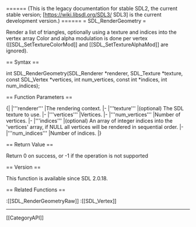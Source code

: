 ====== (This is the legacy documentation for stable SDL2, the current stable version; [https://wiki.libsdl.org/SDL3/ SDL3] is the current development version.) ======
= SDL_RenderGeometry =

Render a list of triangles, optionally using a texture and indices into the vertex array Color and alpha modulation is done per vertex ([[SDL_SetTextureColorMod]] and [[SDL_SetTextureAlphaMod]] are ignored).

== Syntax ==

<syntaxhighlight lang='c'>
int SDL_RenderGeometry(SDL_Renderer *renderer,
                       SDL_Texture *texture,
                       const SDL_Vertex *vertices, int num_vertices,
                       const int *indices, int num_indices);
</syntaxhighlight>

== Function Parameters ==

{|
|'''renderer'''
|The rendering context.
|-
|'''texture'''
|(optional) The SDL texture to use.
|-
|'''vertices'''
|Vertices.
|-
|'''num_vertices'''
|Number of vertices.
|-
|'''indices'''
|(optional) An array of integer indices into the 'vertices' array, if NULL all vertices will be rendered in sequential order.
|-
|'''num_indices'''
|Number of indices.
|}

== Return Value ==

Return 0 on success, or -1 if the operation is not supported

== Version ==

This function is available since SDL 2.0.18.

== Related Functions ==

:[[SDL_RenderGeometryRaw]]
:[[SDL_Vertex]]

----
[[CategoryAPI]]


